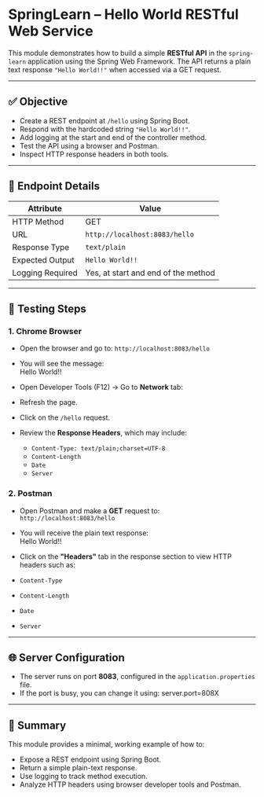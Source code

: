 # SpringLearn – Hello World RESTful Web Service

This module demonstrates how to build a simple **RESTful API** in the `spring-learn` application using the Spring Web Framework. The API returns a plain text response `"Hello World!!"` when accessed via a GET request.

---

## ✅ Objective

- Create a REST endpoint at `/hello` using Spring Boot.
- Respond with the hardcoded string `"Hello World!!"`.
- Add logging at the start and end of the controller method.
- Test the API using a browser and Postman.
- Inspect HTTP response headers in both tools.

---

## 🔧 Endpoint Details

| Attribute         | Value                                   |
|------------------|-----------------------------------------|
| HTTP Method       | GET                                     |
| URL               | `http://localhost:8083/hello`           |
| Response Type     | `text/plain`                            |
| Expected Output   | `Hello World!!`                         |
| Logging Required  | Yes, at start and end of the method     |

---

## 🧪 Testing Steps

### 1. Chrome Browser

- Open the browser and go to: `http://localhost:8083/hello`
- You will see the message:  
Hello World!!

- Open Developer Tools (F12) → Go to **Network** tab:
- Refresh the page.
- Click on the `/hello` request.
- Review the **Response Headers**, which may include:
  - `Content-Type: text/plain;charset=UTF-8`
  - `Content-Length`
  - `Date`
  - `Server`

### 2. Postman

- Open Postman and make a **GET** request to: `http://localhost:8083/hello`
- You will receive the plain text response:  
Hello World!!

- Click on the **"Headers"** tab in the response section to view HTTP headers such as:
- `Content-Type`
- `Content-Length`
- `Date`
- `Server`

---

## 🌐 Server Configuration

- The server runs on port **8083**, configured in the `application.properties` file.
- If the port is busy, you can change it using:
server.port=808X

---

## 📌 Summary

This module provides a minimal, working example of how to:

- Expose a REST endpoint using Spring Boot.
- Return a simple plain-text response.
- Use logging to track method execution.
- Analyze HTTP headers using browser developer tools and Postman.

